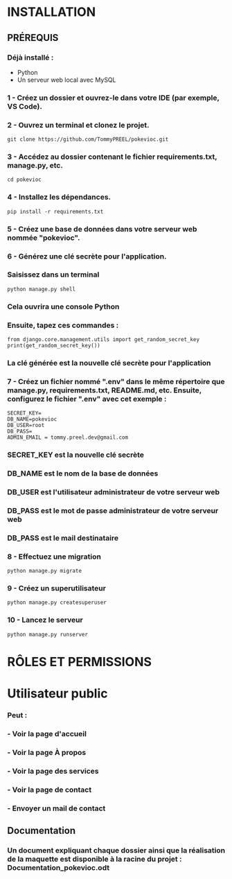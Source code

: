 # INSTALLATION
## PRÉREQUIS
### Déjà installé :
- Python
- Un serveur web local avec MySQL
### 1 - Créez un dossier et ouvrez-le dans votre IDE (par exemple, VS Code).
### 2 - Ouvrez un terminal et clonez le projet.
```
git clone https://github.com/TommyPREEL/pokevioc.git
```
### 3 - Accédez au dossier contenant le fichier requirements.txt, manage.py, etc.
```
cd pokevioc
```
### 4 - Installez les dépendances.
```
pip install -r requirements.txt
```
### 5 - Créez une base de données dans votre serveur web nommée "pokevioc".

### 6 - Générez une clé secrète pour l'application.
### Saisissez dans un terminal
```
python manage.py shell
```
### Cela ouvrira une console Python
### Ensuite, tapez ces commandes :
```
from django.core.management.utils import get_random_secret_key
print(get_random_secret_key())
```
### La clé générée est la nouvelle clé secrète pour l'application

### 7 - Créez un fichier nommé ".env" dans le même répertoire que manage.py, requirements.txt, README.md, etc. Ensuite, configurez le fichier ".env" avec cet exemple : 
```
SECRET_KEY=
DB_NAME=pokevioc
DB_USER=root
DB_PASS=
ADMIN_EMAIL = tommy.preel.dev@gmail.com
```
### SECRET_KEY est la nouvelle clé secrète
### DB_NAME est le nom de la base de données
### DB_USER est l'utilisateur administrateur de votre serveur web
### DB_PASS est le mot de passe administrateur de votre serveur web
### DB_PASS est le mail destinataire

### 8 - Effectuez une migration
```
python manage.py migrate
```
### 9 - Créez un superutilisateur
```
python manage.py createsuperuser
```
### 10 - Lancez le serveur
```
python manage.py runserver
```
# RÔLES ET PERMISSIONS

# Utilisateur public
### Peut :
### - Voir la page d'accueil
### - Voir la page À propos
### - Voir la page des services
### - Voir la page de contact
### - Envoyer un mail de contact

## Documentation
### Un document expliquant chaque dossier ainsi que la réalisation de la maquette est disponible à la racine du projet : Documentation_pokevioc.odt



